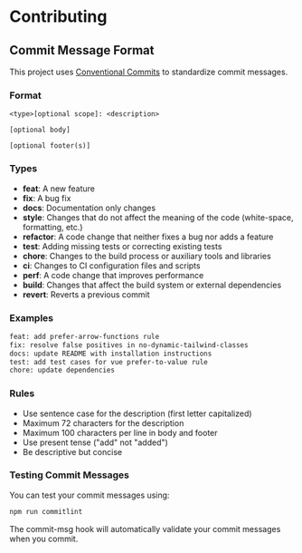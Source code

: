 # Contributing

## Commit Message Format

This project uses [Conventional Commits](https://www.conventionalcommits.org/) to standardize commit messages.

### Format

```
<type>[optional scope]: <description>

[optional body]

[optional footer(s)]
```

### Types

- **feat**: A new feature
- **fix**: A bug fix
- **docs**: Documentation only changes
- **style**: Changes that do not affect the meaning of the code (white-space, formatting, etc.)
- **refactor**: A code change that neither fixes a bug nor adds a feature
- **test**: Adding missing tests or correcting existing tests
- **chore**: Changes to the build process or auxiliary tools and libraries
- **ci**: Changes to CI configuration files and scripts
- **perf**: A code change that improves performance
- **build**: Changes that affect the build system or external dependencies
- **revert**: Reverts a previous commit

### Examples

```bash
feat: add prefer-arrow-functions rule
fix: resolve false positives in no-dynamic-tailwind-classes
docs: update README with installation instructions
test: add test cases for vue prefer-to-value rule
chore: update dependencies
```

### Rules

- Use sentence case for the description (first letter capitalized)
- Maximum 72 characters for the description
- Maximum 100 characters per line in body and footer
- Use present tense ("add" not "added")
- Be descriptive but concise

### Testing Commit Messages

You can test your commit messages using:

```bash
npm run commitlint
```

The commit-msg hook will automatically validate your commit messages when you commit.